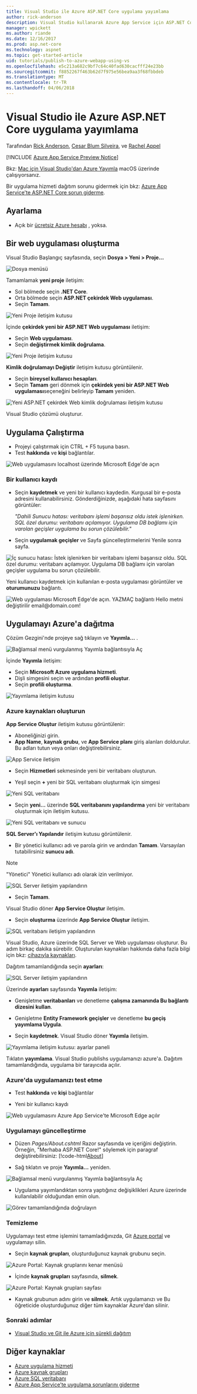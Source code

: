 ```yaml
---
title: Visual Studio ile Azure ASP.NET Core uygulama yayımlama
author: rick-anderson
description: Visual Studio kullanarak Azure App Service için ASP.NET Core uygulama yayımlama öğrenin.
manager: wpickett
ms.author: riande
ms.date: 12/16/2017
ms.prod: asp.net-core
ms.technology: aspnet
ms.topic: get-started-article
uid: tutorials/publish-to-azure-webapp-using-vs
ms.openlocfilehash: e5c213a682c9bf7c64c40fad630cacfff24e23bb
ms.sourcegitcommit: f8852267f463b62d7f975e56bea9aa3f68fbbdeb
ms.translationtype: MT
ms.contentlocale: tr-TR
ms.lasthandoff: 04/06/2018
---
```

# <a name="publish-an-aspnet-core-app-to-azure-with-visual-studio"></a>Visual Studio ile Azure ASP.NET Core uygulama yayımlama

Tarafından [Rick Anderson](https://twitter.com/RickAndMSFT), [Cesar Blum Silveira](https://github.com/cesarbs), ve [Rachel Appel](https://twitter.com/rachelappel)

[!INCLUDE [Azure App Service Preview Notice](../includes/azure-apps-preview-notice.md)]

Bkz: [Mac için Visual Studio'dan Azure Yayımla](https://blog.xamarin.com/publish-azure-visual-studio-mac/) macOS üzerinde çalışıyorsanız.

Bir uygulama hizmeti dağıtım sorunu gidermek için bkz: [Azure App Service'te ASP.NET Core sorun giderme](xref:host-and-deploy/azure-apps/troubleshoot).

## <a name="set-up"></a>Ayarlama

* Açık bir [ücretsiz Azure hesabı](https://aka.ms/K5y5yh) , yoksa. 

## <a name="create-a-web-app"></a>Bir web uygulaması oluşturma

Visual Studio Başlangıç sayfasında, seçin **Dosya > Yeni > Proje...**

![Dosya menüsü](publish-to-azure-webapp-using-vs/_static/file_new_project.png)

Tamamlamak **yeni proje** iletişim:

* Sol bölmede seçin **.NET Core**.
* Orta bölmede seçin **ASP.NET çekirdek Web uygulaması**.
* Seçin **Tamam**.

![Yeni Proje iletişim kutusu](publish-to-azure-webapp-using-vs/_static/new_prj.png)

İçinde **çekirdek yeni bir ASP.NET Web uygulaması** iletişim:

* Seçin **Web uygulaması**.
* Seçin **değiştirmek kimlik doğrulama**.

![Yeni Proje iletişim kutusu](publish-to-azure-webapp-using-vs/_static/new_prj_2.png)

**Kimlik doğrulamayı Değiştir** iletişim kutusu görüntülenir. 

* Seçin **bireysel kullanıcı hesapları**.
* Seçin **Tamam** geri dönmek için **çekirdek yeni bir ASP.NET Web uygulaması**seçeneğini belirleyip **Tamam** yeniden.

![Yeni ASP.NET çekirdek Web kimlik doğrulaması iletişim kutusu](publish-to-azure-webapp-using-vs/_static/new_prj_auth.png) 

Visual Studio çözümü oluşturur.

## <a name="run-the-app"></a>Uygulama Çalıştırma

* Projeyi çalıştırmak için CTRL + F5 tuşuna basın.
* Test **hakkında** ve **kişi** bağlantılar.

![Web uygulamasını localhost üzerinde Microsoft Edge'de açın](publish-to-azure-webapp-using-vs/_static/show.png)

### <a name="register-a-user"></a>Bir kullanıcı kaydı

* Seçin **kaydetmek** ve yeni bir kullanıcı kaydedin. Kurgusal bir e-posta adresini kullanabilirsiniz. Gönderdiğinizde, aşağıdaki hata sayfasını görüntüler:

    *"Dahili Sunucu hatası: veritabanı işlemi başarısız oldu istek işlenirken. SQL özel durumu: veritabanı açılamıyor. Uygulama DB bağlamı için varolan geçişler uygulama bu sorun çözülebilir."*
* Seçin **uygulamak geçişler** ve Sayfa güncelleştirmelerini Yenile sonra sayfa.

![İç sunucu hatası: İstek işlenirken bir veritabanı işlemi başarısız oldu. SQL özel durumu: veritabanı açılamıyor. Uygulama DB bağlamı için varolan geçişler uygulama bu sorun çözülebilir.](publish-to-azure-webapp-using-vs/_static/mig.png)

Yeni kullanıcı kaydetmek için kullanılan e-posta uygulaması görüntüler ve **oturumunuzu** bağlantı.

![Web uygulaması Microsoft Edge'de açın. YAZMAÇ bağlantı Hello metni değiştirilir email@domain.com!](publish-to-azure-webapp-using-vs/_static/hello.png)

## <a name="deploy-the-app-to-azure"></a>Uygulamayı Azure'a dağıtma

Çözüm Gezgini'nde projeye sağ tıklayın ve **Yayımla...** .

![Bağlamsal menü vurgulanmış Yayımla bağlantısıyla Aç](publish-to-azure-webapp-using-vs/_static/pub.png)

İçinde **Yayımla** iletişim:

* Seçin **Microsoft Azure uygulama hizmeti**.
* Dişli simgesini seçin ve ardından **profili oluştur**.
* Seçin **profili oluşturma**.

![Yayımlama iletişim kutusu](publish-to-azure-webapp-using-vs/_static/maas1.png)

### <a name="create-azure-resources"></a>Azure kaynakları oluşturun

**App Service Oluştur** iletişim kutusu görüntülenir:

* Aboneliğinizi girin.
* **App Name**, **kaynak grubu**, ve **App Service planı** giriş alanları doldurulur. Bu adları tutun veya onları değiştirebilirsiniz.

![App Service iletişim](publish-to-azure-webapp-using-vs/_static/newrg1.png)

* Seçin **Hizmetleri** sekmesinde yeni bir veritabanı oluşturun.

* Yeşil seçin **+** yeni bir SQL veritabanı oluşturmak için simgesi

![Yeni SQL veritabanı](publish-to-azure-webapp-using-vs/_static/sql.png)

* Seçin **yeni...**  üzerinde **SQL veritabanını yapılandırma** yeni bir veritabanı oluşturmak için iletişim kutusu.

![Yeni SQL veritabanı ve sunucu](publish-to-azure-webapp-using-vs/_static/conf.png)

**SQL Server'ı Yapılandır** iletişim kutusu görüntülenir.

* Bir yönetici kullanıcı adı ve parola girin ve ardından **Tamam**. Varsayılan tutabilirsiniz **sunucu adı**. 

> [!NOTE]
> "Yönetici" Yönetici kullanıcı adı olarak izin verilmiyor.

![SQL Server iletişim yapılandırın](publish-to-azure-webapp-using-vs/_static/conf_servername.png)

* Seçin **Tamam**.

Visual Studio döner **App Service Oluştur** iletişim.

* Seçin **oluşturma** üzerinde **App Service Oluştur** iletişim.

![SQL veritabanı iletişim yapılandırın](publish-to-azure-webapp-using-vs/_static/conf_final.png)

Visual Studio, Azure üzerinde SQL Server ve Web uygulaması oluşturur. Bu adım birkaç dakika sürebilir. Oluşturulan kaynakları hakkında daha fazla bilgi için bkz: [cihazıyla kaynakları](#additonal-resources).

Dağıtım tamamlandığında seçin **ayarları**:

![SQL Server iletişim yapılandırın](publish-to-azure-webapp-using-vs/_static/set.png)

Üzerinde **ayarları** sayfasında **Yayımla** iletişim:

  * Genişletme **veritabanları** ve denetleme **çalışma zamanında Bu bağlantı dizesini kullan**.
  * Genişletme **Entity Framework geçişler** ve denetleme **bu geçiş yayımlama Uygula**.

* Seçin **kaydetmek**. Visual Studio döner **Yayımla** iletişim. 

![Yayımlama iletişim kutusu: ayarlar paneli](publish-to-azure-webapp-using-vs/_static/pubs.png)

Tıklatın **yayımlama**. Visual Studio publishs uygulamanızı azure'a. Dağıtım tamamlandığında, uygulama bir tarayıcıda açılır.

### <a name="test-your-app-in-azure"></a>Azure'da uygulamanızı test etme

* Test **hakkında** ve **kişi** bağlantılar

* Yeni bir kullanıcı kaydı

![Web uygulamasını Azure App Service'te Microsoft Edge açılır](publish-to-azure-webapp-using-vs/_static/register.png)

### <a name="update-the-app"></a>Uygulamayı güncelleştirme

* Düzen *Pages/About.cshtml* Razor sayfasında ve içeriğini değiştirin. Örneğin, "Merhaba ASP.NET Core!" söylemek için paragraf değiştirebilirsiniz: [!code-html[About](publish-to-azure-webapp-using-vs/sample/about.cshtml?highlight=9&range=1-9)]

* Sağ tıklatın ve proje **Yayımla...**  yeniden.

![Bağlamsal menü vurgulanmış Yayımla bağlantısıyla Aç](publish-to-azure-webapp-using-vs/_static/pub.png)

* Uygulama yayımlandıktan sonra yaptığınız değişiklikleri Azure üzerinde kullanılabilir olduğundan emin olun.

![Görev tamamlandığında doğrulayın](publish-to-azure-webapp-using-vs/_static/final.png)

### <a name="clean-up"></a>Temizleme

Uygulamayı test etme işlemini tamamladığınızda, Git [Azure portal](https://portal.azure.com/) ve uygulamayı silin.

* Seçin **kaynak grupları**, oluşturduğunuz kaynak grubunu seçin.

![Azure Portal: Kaynak gruplarını kenar menüsü](publish-to-azure-webapp-using-vs/_static/portalrg.png)

* İçinde **kaynak grupları** sayfasında, **silmek**.

![Azure Portal: Kaynak grupları sayfası](publish-to-azure-webapp-using-vs/_static/rgd.png)

* Kaynak grubunun adını girin ve **silmek**. Artık uygulamanızı ve Bu öğreticide oluşturduğunuz diğer tüm kaynaklar Azure'dan silinir.

### <a name="next-steps"></a>Sonraki adımlar

* [Visual Studio ve Git ile Azure için sürekli dağıtım](xref:host-and-deploy/azure-apps/azure-continuous-deployment)

## <a name="additonal-resources"></a>Diğer kaynaklar

* [Azure uygulama hizmeti](https://docs.microsoft.com/azure/app-service/app-service-web-overview)
* [Azure kaynak grupları](https://docs.microsoft.com/azure/azure-resource-manager/resource-group-overview#resource-groups)
* [Azure SQL veritabanı](https://docs.microsoft.com/azure/sql-database/)
* [Azure App Service’te uygulama sorunlarını giderme](xref:host-and-deploy/azure-apps/troubleshoot)
